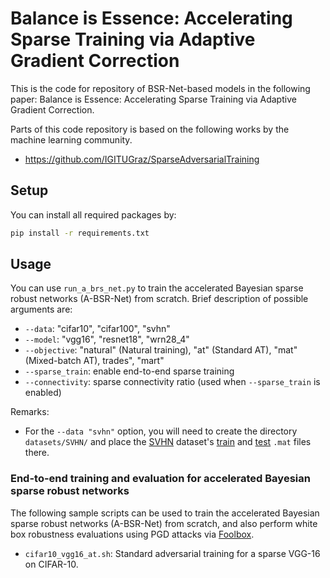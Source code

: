 # Balance is Essence: Accelerating Sparse Training via Adaptive Gradient Correction

This is the code for repository of BSR-Net-based models in the following paper: Balance is Essence: Accelerating Sparse Training via Adaptive Gradient Correction.

Parts of this code repository is based on the following works by the machine learning community.

* https://github.com/IGITUGraz/SparseAdversarialTraining

## Setup

You can install all required packages by:
```bash
pip install -r requirements.txt
```

## Usage

You can use `run_a_brs_net.py` to train the accelerated Bayesian sparse robust networks (A-BSR-Net) from scratch. Brief description of possible arguments are:

- `--data`: "cifar10", "cifar100", "svhn"
- `--model`: "vgg16", "resnet18", "wrn28_4"
- `--objective`: "natural" (Natural training), "at" (Standard AT), "mat" (Mixed-batch AT), trades", "mart"
- `--sparse_train`: enable end-to-end sparse training
- `--connectivity`: sparse connectivity ratio (used when `--sparse_train` is enabled)

Remarks:
* For the `--data "svhn"` option, you will need to create the directory `datasets/SVHN/` and place the [SVHN](http://ufldl.stanford.edu/housenumbers/) dataset's [train](http://ufldl.stanford.edu/housenumbers/train_32x32.mat) and [test](http://ufldl.stanford.edu/housenumbers/test_32x32.mat) `.mat` files there.

### End-to-end training and evaluation for accelerated Bayesian sparse robust networks

The following sample scripts can be used to train the accelerated Bayesian sparse robust networks (A-BSR-Net) from scratch, and also perform white box robustness evaluations using PGD attacks via [Foolbox](https://github.com/bethgelab/foolbox).

- `cifar10_vgg16_at.sh`: Standard adversarial training for a sparse VGG-16 on CIFAR-10.
